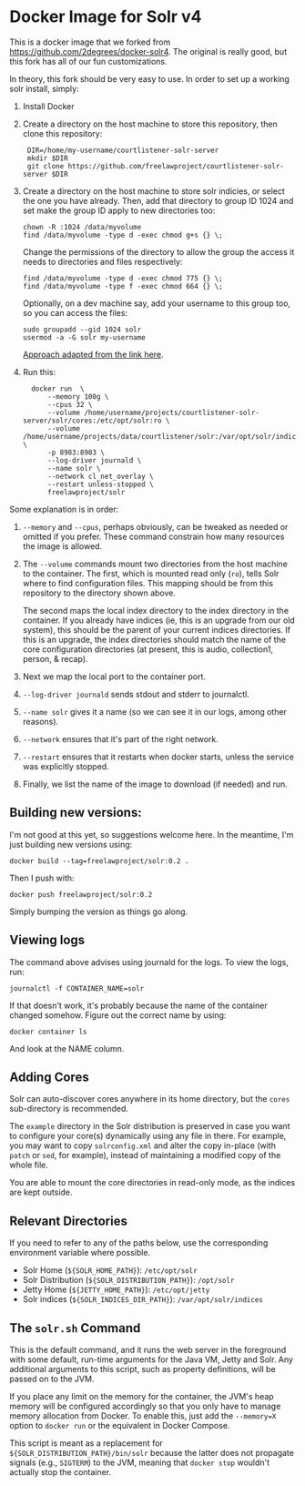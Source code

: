 # Docker Image for Solr v4

This is a docker image that we forked from https://github.com/2degrees/docker-solr4. 
The original is really good, but this fork has all of our fun customizations. 

In theory, this fork should be very easy to use. In order to set up a working
solr install, simply:

1. Install Docker

1. Create a directory on the host machine to store this repository, then clone this repository:

        DIR=/home/my-username/courtlistener-solr-server
        mkdir $DIR
        git clone https://github.com/freelawproject/courtlistener-solr-server $DIR

1. Create a directory on the host machine to store solr indicies, or select the
   one you have already. Then, add that directory to group ID 1024 and set make
   the group ID apply to new directories too:
   
       chown -R :1024 /data/myvolume
       find /data/myvolume -type d -exec chmod g+s {} \;
       
   Change the permissions of the directory to allow the group the access it 
   needs to directories and files respectively:
   
       find /data/myvolume -type d -exec chmod 775 {} \;
       find /data/myvolume -type f -exec chmod 664 {} \;
       
   Optionally, on a dev machine say, add your username to this group too, so 
   you can access the files:  
   
       sudo groupadd --gid 1024 solr
       usermod -a -G solr my-username
       
    [Approach adapted from the link here](https://medium.com/@nielssj/docker-volumes-and-file-system-permissions-772c1aee23ca).

1. Run this:

         docker run  \
             --memory 100g \
             --cpus 32 \
             --volume /home/username/projects/courtlistener-solr-server/solr/cores:/etc/opt/solr:ro \
             --volume /home/username/projects/data/courtlistener/solr:/var/opt/solr/indices \
             -p 8983:8983 \
             --log-driver journald \
             --name solr \
             --network cl_net_overlay \
             --restart unless-stopped \
             freelawproject/solr 

Some explanation is in order:

1. `--memory` and `--cpus`, perhaps obviously, can be tweaked as needed or 
omitted if you prefer. These command constrain how many resources the image is 
allowed.

1. The `--volume` commands mount two directories from the host machine to the 
container. The first, which is mounted read only (`ro`), tells Solr where to 
find configuration files. This mapping should be from this repository to the 
directory shown above. 

    The second maps the local index directory to the index directory in the 
    container. If you already have indices (ie, this is an upgrade from our old
    system), this should be the parent of your current indices directories. 
    If this is an upgrade, the index directories should match the name of the 
    core configuration directories (at present, this is audio, collection1, 
    person, & recap).

1. Next we map the local port to the container port.

1. `--log-driver journald` sends stdout and stderr to journalctl.

1. `--name solr` gives it a name (so we can see it in our logs, among other
   reasons).
   
1. `--network` ensures that it's part of the right network.

1. `--restart` ensures that it restarts when docker starts, unless the service
   was explicitly stopped.

1. Finally, we list the name of the image to download (if needed) and run.


## Building new versions:

I'm not good at this yet, so suggestions welcome here. In the meantime, I'm 
just building new versions using:

    docker build --tag=freelawproject/solr:0.2 .
    
Then I push with:

    docker push freelawproject/solr:0.2
    
Simply bumping the version as things go along.
 

## Viewing logs

The command above advises using journald for the logs. To view the logs, run:

    journalctl -f CONTAINER_NAME=solr
    
If that doesn't work, it's probably because the name of the container changed
somehow. Figure out the correct name by using:

    docker container ls
    
And look at the NAME column.


## Adding Cores

Solr can auto-discover cores anywhere in its home directory, but the `cores`
sub-directory is recommended.

The `example` directory in the Solr distribution is preserved in case you want
to configure your core(s) dynamically using any file in there. For example,
you may want to copy `solrconfig.xml` and alter the copy in-place (with `patch`
or `sed`, for example), instead of maintaining a modified copy of the whole
file.

You are able to mount the core directories in read-only mode, as the indices
are kept outside.


## Relevant Directories

If you need to refer to any of the paths below, use the corresponding
environment variable where possible.

- Solr Home (`${SOLR_HOME_PATH}`): `/etc/opt/solr`
- Solr Distribution (`${SOLR_DISTRIBUTION_PATH}`): `/opt/solr`
- Jetty Home (`${JETTY_HOME_PATH}`): `/etc/opt/jetty`
- Solr indices (`${SOLR_INDICES_DIR_PATH}`): `/var/opt/solr/indices`


## The `solr.sh` Command

This is the default command, and it runs the web server in the foreground with
some default, run-time arguments for the Java VM, Jetty and Solr. Any additional
arguments to this script, such as property definitions, will be passed on to
the JVM.

If you place any limit on the memory for the container, the JVM's heap memory
will be configured accordingly so that you only have to manage memory
allocation from Docker. To enable this, just add the `--memory=X` option to
`docker run` or the equivalent in Docker Compose.

This script is meant as a replacement for `${SOLR_DISTRIBUTION_PATH}/bin/solr`
because the latter does not propagate signals (e.g., `SIGTERM`) to the JVM,
meaning that `docker stop` wouldn't actually stop the container.

